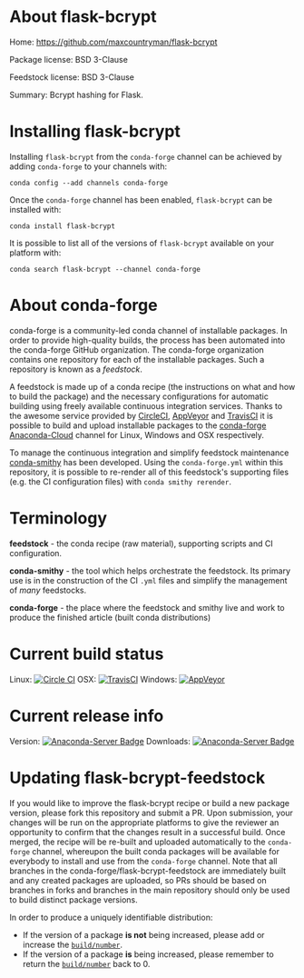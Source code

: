 About flask-bcrypt
==================

Home: https://github.com/maxcountryman/flask-bcrypt

Package license: BSD 3-Clause

Feedstock license: BSD 3-Clause

Summary: Bcrypt hashing for Flask.



Installing flask-bcrypt
=======================

Installing `flask-bcrypt` from the `conda-forge` channel can be achieved by adding `conda-forge` to your channels with:

```
conda config --add channels conda-forge
```

Once the `conda-forge` channel has been enabled, `flask-bcrypt` can be installed with:

```
conda install flask-bcrypt
```

It is possible to list all of the versions of `flask-bcrypt` available on your platform with:

```
conda search flask-bcrypt --channel conda-forge
```



About conda-forge
=================

conda-forge is a community-led conda channel of installable packages.
In order to provide high-quality builds, the process has been automated into the
conda-forge GitHub organization. The conda-forge organization contains one repository
for each of the installable packages. Such a repository is known as a *feedstock*.

A feedstock is made up of a conda recipe (the instructions on what and how to build
the package) and the necessary configurations for automatic building using freely
available continuous integration services. Thanks to the awesome service provided by
[CircleCI](https://circleci.com/), [AppVeyor](http://www.appveyor.com/)
and [TravisCI](https://travis-ci.org/) it is possible to build and upload installable
packages to the [conda-forge](https://anaconda.org/conda-forge)
[Anaconda-Cloud](http://docs.anaconda.org/) channel for Linux, Windows and OSX respectively.

To manage the continuous integration and simplify feedstock maintenance
[conda-smithy](http://github.com/conda-forge/conda-smithy) has been developed.
Using the ``conda-forge.yml`` within this repository, it is possible to re-render all of
this feedstock's supporting files (e.g. the CI configuration files) with ``conda smithy rerender``.


Terminology
===========

**feedstock** - the conda recipe (raw material), supporting scripts and CI configuration.

**conda-smithy** - the tool which helps orchestrate the feedstock.
                   Its primary use is in the construction of the CI ``.yml`` files
                   and simplify the management of *many* feedstocks.

**conda-forge** - the place where the feedstock and smithy live and work to
                  produce the finished article (built conda distributions)

Current build status
====================

Linux: [![Circle CI](https://circleci.com/gh/conda-forge/flask-bcrypt-feedstock.svg?style=shield)](https://circleci.com/gh/conda-forge/flask-bcrypt-feedstock)
OSX: [![TravisCI](https://travis-ci.org/conda-forge/flask-bcrypt-feedstock.svg?branch=master)](https://travis-ci.org/conda-forge/flask-bcrypt-feedstock)
Windows: [![AppVeyor](https://ci.appveyor.com/api/projects/status/github/conda-forge/flask-bcrypt-feedstock?svg=True)](https://ci.appveyor.com/project/conda-forge/flask-bcrypt-feedstock/branch/master)

Current release info
====================
Version: [![Anaconda-Server Badge](https://anaconda.org/conda-forge/flask-bcrypt/badges/version.svg)](https://anaconda.org/conda-forge/flask-bcrypt)
Downloads: [![Anaconda-Server Badge](https://anaconda.org/conda-forge/flask-bcrypt/badges/downloads.svg)](https://anaconda.org/conda-forge/flask-bcrypt)


Updating flask-bcrypt-feedstock
===============================

If you would like to improve the flask-bcrypt recipe or build a new
package version, please fork this repository and submit a PR. Upon submission,
your changes will be run on the appropriate platforms to give the reviewer an
opportunity to confirm that the changes result in a successful build. Once
merged, the recipe will be re-built and uploaded automatically to the
`conda-forge` channel, whereupon the built conda packages will be available for
everybody to install and use from the `conda-forge` channel.
Note that all branches in the conda-forge/flask-bcrypt-feedstock are
immediately built and any created packages are uploaded, so PRs should be based
on branches in forks and branches in the main repository should only be used to
build distinct package versions.

In order to produce a uniquely identifiable distribution:
 * If the version of a package **is not** being increased, please add or increase
   the [``build/number``](http://conda.pydata.org/docs/building/meta-yaml.html#build-number-and-string).
 * If the version of a package **is** being increased, please remember to return
   the [``build/number``](http://conda.pydata.org/docs/building/meta-yaml.html#build-number-and-string)
   back to 0.

